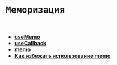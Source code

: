# `Меморизация`

<br>

* **<a href="../hooks/useMemo/readme.md">useMemo</a>**
* **<a href="../hooks/useCallback/readme.md">useCallback</a>**
* **<a href="./pages/memo/readme.md">memo</a>**
* **<a href="./pages/change-structure/readme.md">Как избежать использование memo</a>**

